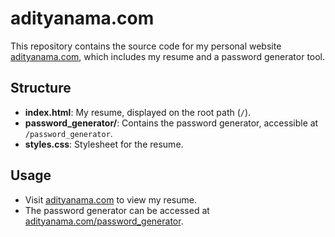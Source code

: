 # adityanama.com

This repository contains the source code for my personal website [adityanama.com](https://adityanama.com), which includes my resume and a password generator tool.

## Structure

- **index.html**: My resume, displayed on the root path (`/`).
- **password_generator/**: Contains the password generator, accessible at `/password_generator`.
- **styles.css**: Stylesheet for the resume.

## Usage

- Visit [adityanama.com](https://adityanama.com) to view my resume.
- The password generator can be accessed at [adityanama.com/password_generator](https://adityanama.com/password_generator).
